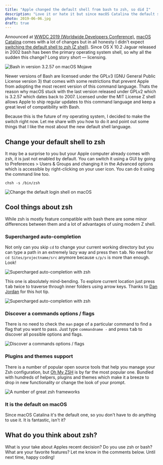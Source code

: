 ```yaml
---
title: "Apple changed the default shell from bash to zsh, so did I"
description: "Love it or hate it but since macOS Catalina the default shell language is zsh. Personally I am very excited about this decision so let me share with you my favorite parts of the new command-line interpreter."
photo: 2019-06-06.jpg
draft: true
---
```


Announced at [WWDC 2019 (Worldwide Developers Conference)](https://developer.apple.com/wwdc19/), [macOS Catalina](https://www.apple.com/macos/catalina-preview/) comes with a lot of changes but in all honesty I didn't expect [switching the default shell to zsh (Z shell)](https://support.apple.com/en-ca/HT208050). Since OS X 10.2 Jaguar released in 2002 bash has been the primary operating system shell, so why all the sudden this change? Long story short — licensing.

![Bash in version 3.2.57 on macOS Mojave](/photos/2019-06-06-1.jpg)

Newer versions of Bash are licensed under the GPLv3 (GNU General Public License version 3) that comes with some restrictions that prevent Apple from adopting the most recent version of this command language. Thats the reason why macOS stuck with the last version released under GPLv2 which is 3.2.57 which dates back to 2007. Licensed under the MIT License Z shell allows Apple to ship regular updates to this command language and keep a great level of compatibility with Bash.

Because this is the future of my operating system, I decided to make the switch right now. Let me share with you how to do it and point out some things that I like the most about the new default shell language.

## Change your default shell to zsh

It may be a surprise to you but your Apple computer already comes with zsh, it is just not enabled by default. You can switch it using a GUI by going to Preferences > Users & Groups and changing it in the Advanced options which is accessible by right-clicking on your user icon. You can do it using the command line too.

```
chsh -s /bin/zsh
```

![Change the default login shell on macOS](/photos/2019-06-06-2.jpg)

## Cool things about zsh

While zsh is mostly feature compatible with bash there are some minor differences between them and a lot of advantages of using modern Z shell.

### Supercharged auto-completion

Not only can you skip `cd` to change your current working directory but you can type a path in an extremely lazy way and press then <kbd>tab</kbd>. No need for `cd Sites/projectname/src` anymore because `s/p/s` is more than enough. Look!

![Supercharged auto-completion with zsh](/photos/2019-06-06-3.jpg)

This one is absolutely mind-bending. To explore current location just press <kbd>tab</kbd> twice to traverse through inner folders using arrow keys. Thanks to [Dan Jordan](https://twitter.com/danjordan) for this hot tip.

![Supercharged auto-completion with zsh](/photos/2019-06-06-4.gif)

### Discover a commands options / flags

There is no need to check the `man` page of a particular command to find a flag that you want to pass. Just type `commandname -` and press <kbd>tab</kbd> to discover all possible options and flags.

![Discover a commands options / flags](/photos/2019-06-06-5.jpg)

### Plugins and themes support

There is a number of popular open source tools that help you manage your Zsh configuration, but [Oh My ZSH](https://ohmyz.sh/) is by far the most popular one. Bundled with hundreds of helpers, plugins and themes which make it a breeze to drop in new functionality or change the look of your prompt.

![A number of great zsh frameworks](/photos/2019-06-06-6.jpg)

### It is the default on macOS

Since macOS Catalina it's the default one, so you don't have to do anything to use it. It is fantastic, isn't it?

## What do you think about zsh?

What is your take about Apples recent decision? Do you use zsh or bash? What are your favorite features? Let me know in the comments below. Until next time, happy coding!
